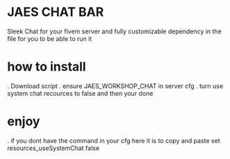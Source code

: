 # JAES CHAT BAR
Sleek Chat for your fivem server and fully customizable dependency 
in the file for you to be able to run it
# how to install 
. 
Download script
.
ensure JAES_WORKSHOP_CHAT in server cfg
. 
turn use system chat recources to false
and then your done
# enjoy
. 
if you dont have the command in your cfg here it is to copy and paste
set resources_useSystemChat false
